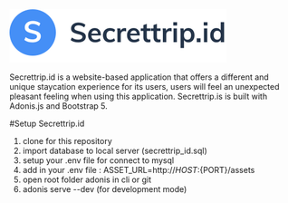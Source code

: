 <img src="./public/assets/user/images/logo-with-text.svg" />

Secrettrip.id is a website-based application that offers a different and unique staycation experience for its users, users will feel an unexpected pleasant feeling when using this application. Secrettrip.is is built with Adonis.js and Bootstrap 5.

#Setup Secrettrip.id
1. clone for this repository
2. import database to local server (secrettrip_id.sql)
3. setup your .env file for connect to mysql
4. add in your .env file : ASSET_URL=http://${HOST}:${PORT}/assets
2. open root folder adonis in cli or git
3. adonis serve --dev (for development mode)